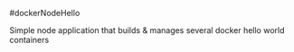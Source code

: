 #dockerNodeHello

Simple node application that builds & manages several docker hello world containers



